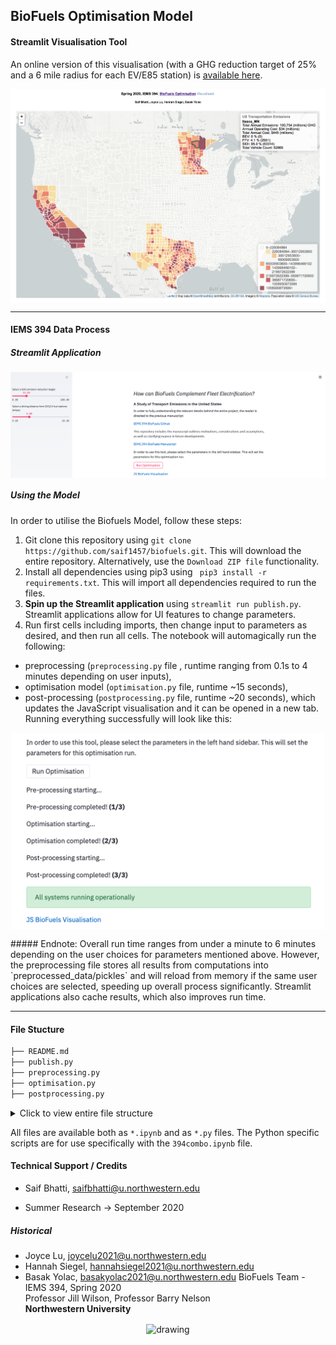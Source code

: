 ## BioFuels Optimisation Model
#### Streamlit Visualisation Tool

An online version of this visualisation (with a GHG reduction target of 25% and a 6 mile radius for each EV/E85 station) is [available here](http://www.saifbhatti.com/iems394).


<p align="center">
  <img src="visualisation.png" align="center" alt="drawing" width="800"/>
</p>

---------------
#### IEMS 394 Data Process

##### Streamlit Application

<p align="center">
  <img src="user_options.png" align="center" alt="drawing" width="1000"/>
</p>


##### Using the Model

In order to utilise the Biofuels Model, follow these steps:

1. Git clone this repository using `git clone https://github.com/saif1457/biofuels.git`. This will download the entire repository. Alternatively, use the `Download ZIP file` functionality.
2. Install all dependencies using pip3 using ` pip3 install -r requirements.txt`. This will import all dependencies required to run the files. 
3. **Spin up the Streamlit application** using `streamlit run publish.py`. Streamlit applications allow for UI features to change parameters.
4. Run first cells including imports, then change input to parameters as desired, and then run all cells. The notebook will automagically run the following: 
-  preprocessing (`preprocessing.py` file , runtime ranging from 0.1s to 4 minutes depending on user inputs), 
- optimisation model (`optimisation.py` file, runtime ~15 seconds),
- post-processing (`postprocessing.py` file, runtime ~20 seconds), which updates the JavaScript visualisation and it can be opened in a new tab.
Running everything successfully will look like this:
<p align="center">
  <img src="./tex/systems.png" align="center" alt="drawing" width="500"/>
</p>
##### Endnote: 
Overall run time ranges from under a minute to 6 minutes depending on the user choices for parameters mentioned above. However, the preprocessing file stores all results from computations into `preprocessed_data/pickles` and will reload from memory if the same user choices are selected, speeding up overall process significantly. Streamlit applications also cache results, which also improves run time.

---------------
#### File Stucture

```bash
├── README.md
├── publish.py
├── preprocessing.py
├── optimisation.py
├── postprocessing.py
```

<details>
  <summary>Click to view entire file structure</summary>
  
  ```bash
├── vdf
├── efuels_vi.csv
├── e85_vi.csv
├── biofuels.html
├── proposal.png
├── requirements.txt
└── state_output.js
│   ├── B(r).csv
│   ├── C(F).csv
│   ├── CC(v,s).csv
│   ├── CG(F).csv
│   ├── E.csv
│   ├── EF(f,s).csv
│   ├── F.csv
│   ├── FE(v,f).csv
│   ├── M.csv
│   ├── N(r).csv
│   ├── R.csv
│   ├── S.csv
│   ├── T(r).csv
│   ├── TM(f,s).csv
│   ├── V.csv
│   ├── W(s).csv
│   ├── W_county_param.csv
│   ├── county_renaming_engine.csv
│   ├── e85_vi.csv
│   ├── efuels_vi.csv
│   └── visual_df.csv
├── preprocessed_data
│   ├── california_car_data.csv
│   ├── counties.csv
│   ├── e85_fuel_stations.csv
│   ├── electric_fuel_stations.csv
│   ├── gz_2010_us_050_00_500k
│   │   ├── gz_2010_us_050_00_500k.dbf
│   │   ├── gz_2010_us_050_00_500k.prj
│   │   ├── gz_2010_us_050_00_500k.shp
│   │   ├── gz_2010_us_050_00_500k.shx
│   │   └── gz_2010_us_050_00_500k.xml
│   ├── gz_2010_us_050_00_500k.shp
│   ├── pickles
│   │   ├── e85_vi_6.pkl
│   │   ├── e85_vi_7.pkl
│   │   ├── e85_vi_8.pkl
│   │   ├── e85_vi_9.pkl
│   │   ├── efuels_vi_6.pkl
│   │   ├── efuels_vi_7.pkl
│   │   ├── efuels_vi_8.pkl
│   │   └── efuels_vi_9.pkl
│   ├── us_counties_2010.json
│   ├── uszips.csv
│   └── vehicle_reg
│       ├── mn_ev_registrations_public.csv
│       ├── mn_ev_registrations_public.xlsx
│       ├── tx_ev_registrations_public.csv
│       └── tx_ev_registrations_public.xlsx
```
 
</details>

All files are available both as `*.ipynb` and as `*.py` files. The Python specific scripts are for use specifically with the `394combo.ipynb` file. 

#### Technical Support / Credits
* Saif Bhatti, [saifbhatti@u.northwestern.edu](mailto:saifbhatti@u.northwestern.edu)
- Summer Research -> September 2020

##### Historical
* Joyce Lu, [joycelu2021@u.northwestern.edu](mailto:joycelu2021@u.northwestern.edu)
* Hannah Siegel, [hannahsiegel2021@u.northwestern.edu](mailto:hannahseigel2021@u.northwestern.edu)
* Basak Yolac, [basakyolac2021@u.northwestern.edu](mailto:basakyolac2021@u.northwestern.edu)
BioFuels Team - IEMS 394, Spring 2020 <br>
Professor Jill Wilson, Professor Barry Nelson <br>
**Northwestern University** <br>

<p align="center">
  <img src="https://i.pinimg.com/originals/95/2d/df/952ddfb87ffbc3c087481e89d1db0150.jpg" align="center" alt="drawing" width="200"/>
</p>
